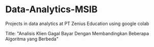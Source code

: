 # Data-Analytics-MSIB
Projects in data analytics at PT Zenius Education using google colab

Title: "Analisis Klien Gagal Bayar Dengan Membandingkan Beberapa Algoritma yang Berbeda"
